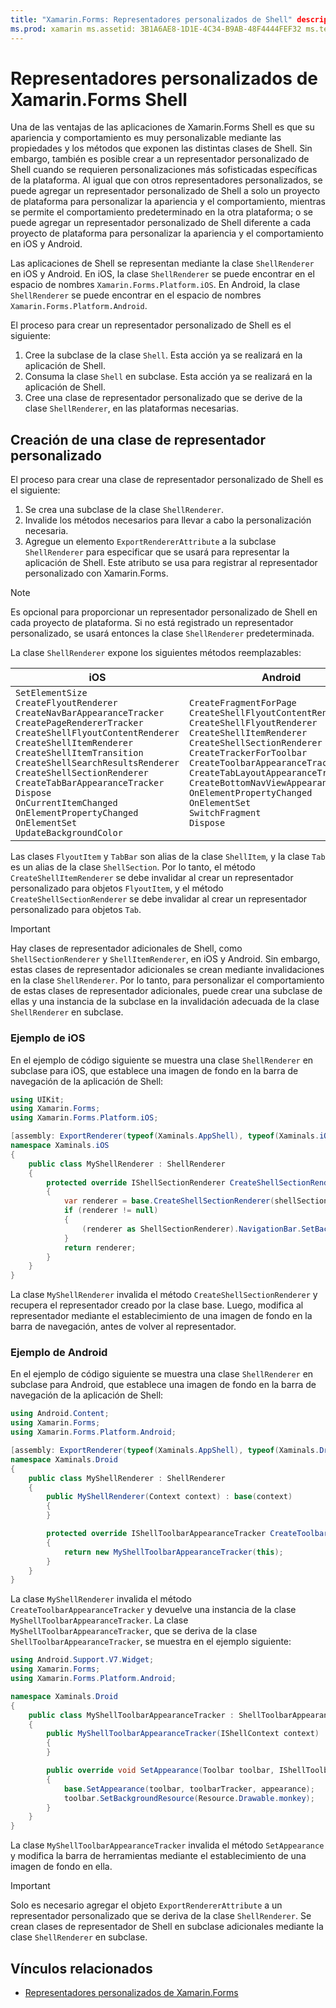 ```yaml
---
title: "Xamarin.Forms: Representadores personalizados de Shell" description: "Xamarin.Forms: Las aplicaciones de Shell son muy personalizables mediante las propiedades y los métodos que exponen las distintas clases de Shell. Aun así, también es posible crear un representador personalizado de Shell cuando se requieren personalizaciones más sofisticadas específicas de la plataforma."
ms.prod: xamarin ms.assetid: 3B1A6AE8-1D1E-4C34-B9AB-48F4444FEF32 ms.technology: xamarin-forms author: davidbritch ms.author: dabritch ms.date: 05/06/2019 no-loc: [Xamarin.Forms, Xamarin.Essentials]
---
```


# <a name="xamarinforms-shell-custom-renderers"></a>Representadores personalizados de Xamarin.Forms Shell

Una de las ventajas de las aplicaciones de Xamarin.Forms Shell es que su apariencia y comportamiento es muy personalizable mediante las propiedades y los métodos que exponen las distintas clases de Shell. Sin embargo, también es posible crear a un representador personalizado de Shell cuando se requieren personalizaciones más sofisticadas específicas de la plataforma. Al igual que con otros representadores personalizados, se puede agregar un representador personalizado de Shell a solo un proyecto de plataforma para personalizar la apariencia y el comportamiento, mientras se permite el comportamiento predeterminado en la otra plataforma; o se puede agregar un representador personalizado de Shell diferente a cada proyecto de plataforma para personalizar la apariencia y el comportamiento en iOS y Android.

Las aplicaciones de Shell se representan mediante la clase `ShellRenderer` en iOS y Android. En iOS, la clase `ShellRenderer` se puede encontrar en el espacio de nombres `Xamarin.Forms.Platform.iOS`. En Android, la clase `ShellRenderer` se puede encontrar en el espacio de nombres `Xamarin.Forms.Platform.Android`.

El proceso para crear un representador personalizado de Shell es el siguiente:

1. Cree la subclase de la clase `Shell`. Esta acción ya se realizará en la aplicación de Shell.
1. Consuma la clase `Shell` en subclase. Esta acción ya se realizará en la aplicación de Shell.
1. Cree una clase de representador personalizado que se derive de la clase `ShellRenderer`, en las plataformas necesarias.

## <a name="create-a-custom-renderer-class"></a>Creación de una clase de representador personalizado

El proceso para crear una clase de representador personalizado de Shell es el siguiente:

1. Se crea una subclase de la clase `ShellRenderer`.
1. Invalide los métodos necesarios para llevar a cabo la personalización necesaria.
1. Agregue un elemento `ExportRendererAttribute` a la subclase `ShellRenderer` para especificar que se usará para representar la aplicación de Shell. Este atributo se usa para registrar al representador personalizado con Xamarin.Forms.

> [!NOTE]
> Es opcional para proporcionar un representador personalizado de Shell en cada proyecto de plataforma. Si no está registrado un representador personalizado, se usará entonces la clase `ShellRenderer` predeterminada.

La clase `ShellRenderer` expone los siguientes métodos reemplazables:

| iOS | Android |
| --- | --- |
| `SetElementSize`<br />`CreateFlyoutRenderer`<br />`CreateNavBarAppearanceTracker`<br />`CreatePageRendererTracker`<br />`CreateShellFlyoutContentRenderer`<br />`CreateShellItemRenderer`<br />`CreateShellItemTransition`<br />`CreateShellSearchResultsRenderer`<br />`CreateShellSectionRenderer`<br />`CreateTabBarAppearanceTracker`<br />`Dispose`<br />`OnCurrentItemChanged`<br />`OnElementPropertyChanged`<br />`OnElementSet`<br />`UpdateBackgroundColor` | `CreateFragmentForPage`<br />`CreateShellFlyoutContentRenderer`<br />`CreateShellFlyoutRenderer`<br />`CreateShellItemRenderer`<br />`CreateShellSectionRenderer`<br />`CreateTrackerForToolbar`<br />`CreateToolbarAppearanceTracker`<br />`CreateTabLayoutAppearanceTracker`<br />`CreateBottomNavViewAppearanceTracker`<br />`OnElementPropertyChanged`<br />`OnElementSet`<br />`SwitchFragment`<br />`Dispose` |

Las clases `FlyoutItem` y `TabBar` son alias de la clase `ShellItem`, y la clase `Tab` es un alias de la clase `ShellSection`. Por lo tanto, el método `CreateShellItemRenderer` se debe invalidar al crear un representador personalizado para objetos `FlyoutItem`, y el método `CreateShellSectionRenderer` se debe invalidar al crear un representador personalizado para objetos `Tab`.

> [!IMPORTANT]
> Hay clases de representador adicionales de Shell, como `ShellSectionRenderer` y `ShellItemRenderer`, en iOS y Android. Sin embargo, estas clases de representador adicionales se crean mediante invalidaciones en la clase `ShellRenderer`. Por lo tanto, para personalizar el comportamiento de estas clases de representador adicionales, puede crear una subclase de ellas y una instancia de la subclase en la invalidación adecuada de la clase `ShellRenderer` en subclase.

### <a name="ios-example"></a>Ejemplo de iOS

En el ejemplo de código siguiente se muestra una clase `ShellRenderer` en subclase para iOS, que establece una imagen de fondo en la barra de navegación de la aplicación de Shell:

```csharp
using UIKit;
using Xamarin.Forms;
using Xamarin.Forms.Platform.iOS;

[assembly: ExportRenderer(typeof(Xaminals.AppShell), typeof(Xaminals.iOS.MyShellRenderer))]
namespace Xaminals.iOS
{
    public class MyShellRenderer : ShellRenderer
    {
        protected override IShellSectionRenderer CreateShellSectionRenderer(ShellSection shellSection)
        {
            var renderer = base.CreateShellSectionRenderer(shellSection);
            if (renderer != null)
            {
                (renderer as ShellSectionRenderer).NavigationBar.SetBackgroundImage(UIImage.FromFile("monkey.png"), UIBarMetrics.Default);
            }
            return renderer;
        }
    }
}
```

La clase `MyShellRenderer` invalida el método `CreateShellSectionRenderer` y recupera el representador creado por la clase base. Luego, modifica al representador mediante el establecimiento de una imagen de fondo en la barra de navegación, antes de volver al representador.

### <a name="android-example"></a>Ejemplo de Android

En el ejemplo de código siguiente se muestra una clase `ShellRenderer` en subclase para Android, que establece una imagen de fondo en la barra de navegación de la aplicación de Shell:

```csharp
using Android.Content;
using Xamarin.Forms;
using Xamarin.Forms.Platform.Android;

[assembly: ExportRenderer(typeof(Xaminals.AppShell), typeof(Xaminals.Droid.MyShellRenderer))]
namespace Xaminals.Droid
{
    public class MyShellRenderer : ShellRenderer
    {
        public MyShellRenderer(Context context) : base(context)
        {
        }

        protected override IShellToolbarAppearanceTracker CreateToolbarAppearanceTracker()
        {
            return new MyShellToolbarAppearanceTracker(this);
        }
    }
}
```

La clase `MyShellRenderer` invalida el método `CreateToolbarAppearanceTracker` y devuelve una instancia de la clase `MyShellToolbarAppearanceTracker`. La clase `MyShellToolbarAppearanceTracker`, que se deriva de la clase `ShellToolbarAppearanceTracker`, se muestra en el ejemplo siguiente:

```csharp
using Android.Support.V7.Widget;
using Xamarin.Forms;
using Xamarin.Forms.Platform.Android;

namespace Xaminals.Droid
{
    public class MyShellToolbarAppearanceTracker : ShellToolbarAppearanceTracker
    {
        public MyShellToolbarAppearanceTracker(IShellContext context) : base(context)
        {
        }

        public override void SetAppearance(Toolbar toolbar, IShellToolbarTracker toolbarTracker, ShellAppearance appearance)
        {
            base.SetAppearance(toolbar, toolbarTracker, appearance);
            toolbar.SetBackgroundResource(Resource.Drawable.monkey);
        }
    }
}
```

La clase `MyShellToolbarAppearanceTracker` invalida el método `SetAppearance` y modifica la barra de herramientas mediante el establecimiento de una imagen de fondo en ella.

> [!IMPORTANT]
> Solo es necesario agregar el objeto `ExportRendererAttribute` a un representador personalizado que se deriva de la clase `ShellRenderer`. Se crean clases de representador de Shell en subclase adicionales mediante la clase `ShellRenderer` en subclase.

## <a name="related-links"></a>Vínculos relacionados

- [Representadores personalizados de Xamarin.Forms](~/xamarin-forms/app-fundamentals/custom-renderer/index.md)
